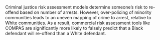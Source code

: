 Criminal justice risk assessment models determine someone’s risk to re-offend based on number of arrests. However, over-policing of minority communities leads to an uneven mapping of crime to arrest, relative to White communities. As a result, commercial risk assessment tools like COMPAS are significantly more likely to falsely predict that a Black defendant will re-offend than a White defendant. 